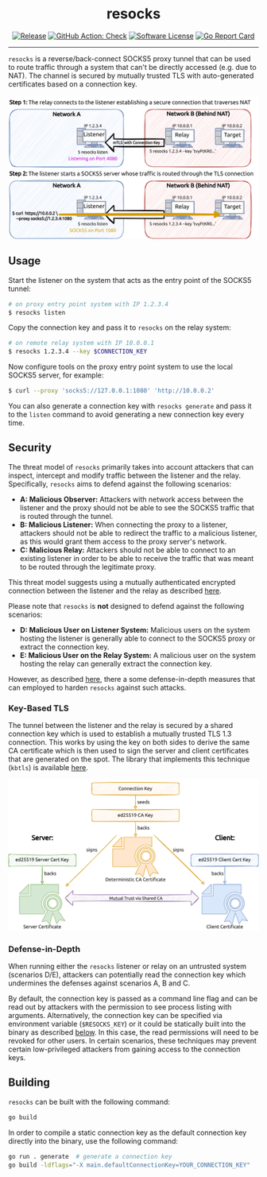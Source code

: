 <p align="center">
  <h1 align="center"><b>resocks</b></h1>
  <p align="center"><i></i></p>
  <p align="center">
    <a href="https://github.com/RedTeamPentesting/resocks/releases/latest"><img alt="Release" src="https://img.shields.io/github/release/RedTeamPentesting/resocks.svg?style=for-the-badge"></a>
    <a href="https://github.com/RedTeamPentesting/resocks/actions?workflow=Check"><img alt="GitHub Action: Check" src="https://img.shields.io/github/actions/workflow/status/RedTeamPentesting/resocks/check.yml?branch=main&style=for-the-badge"></a>
    <a href="/LICENSE"><img alt="Software License" src="https://img.shields.io/badge/license-MIT-brightgreen.svg?style=for-the-badge"></a>
    <a href="https://goreportcard.com/report/github.com/RedTeamPentesting/resocks"><img alt="Go Report Card" src="https://goreportcard.com/badge/github.com/RedTeamPentesting/resocks?style=for-the-badge"></a>
  </p>
</p>

---

`resocks` is a reverse/back-connect SOCKS5 proxy tunnel that can be used to
route traffic through a system that can't be directly accessed (e.g. due to
NAT). The channel is secured by mutually trusted TLS with auto-generated
certificates based on a connection key.

![resocks](assets/resocks.png)

## Usage

Start the listener on the system that acts as the entry point of the SOCKS5
tunnel:

```bash
# on proxy entry point system with IP 1.2.3.4
$ resocks listen
```

Copy the connection key and pass it to `resocks` on the relay
system:

```bash
# on remote relay system with IP 10.0.0.1
$ resocks 1.2.3.4 --key $CONNECTION_KEY
```

Now configure tools on the proxy entry point system to use the local SOCKS5
server, for example:

```bash
$ curl --proxy 'socks5://127.0.0.1:1080' 'http://10.0.0.2'
```

You can also generate a connection key with `resocks generate` and pass it to
the `listen` command to avoid generating a new connection key every time.

## Security

The threat model of `resocks` primarily takes into account attackers that can
inspect, intercept and modify traffic between the listener and the relay.
Specifically, `resocks` aims to defend against the following scenarios:

- **A: Malicious Observer:** Attackers with network access between the listener
  and the proxy should not be able to see the SOCKS5 traffic that is routed
  through the tunnel.
- **B: Malicious Listener:** When connecting the proxy to a listener, attackers
  should not be able to redirect the traffic to a malicious listener, as this
  would grant them access to the proxy server's network.
- **C: Malicious Relay:** Attackers should not be able to connect to an existing
  listener in order to be able to receive the traffic that was meant to be
  routed through the legitimate proxy.

This threat model suggests using a mutually authenticated encrypted connection
between the listener and the relay as described [here](#key-based-tls).

Please note that `resocks` is **not** designed to defend against the following
scenarios:

- **D: Malicious User on Listener System:** Malicious users on the system
  hosting the listener is generally able to connect to the SOCKS5 proxy or
  extract the connection key.
- **E: Malicious User on the Relay System:** A malicious user on the system
  hosting the relay can generally extract the connection key.

However, as described [here](#defense-in-depth), there a some defense-in-depth
measures that can employed to harden `resocks` against such attacks.

### Key-Based TLS

The tunnel between the listener and the relay is secured by a shared connection
key which is used to establish a mutually trusted TLS 1.3 connection. This works
by using the key on both sides to derive the same CA certificate which is then
used to sign the server and client certificates that are generated on the spot.
The library that implements this technique (`kbtls`) is available
[here](https://github.com/RedTeamPentesting/kbtls).

![resocks TLS setup](assets/resocks_tls.png)

### Defense-in-Depth

When running either the `resocks` listener or relay on an untrusted system
(scenarios D/E), attackers can potentially read the connection key which
undermines the defenses against scenarios A, B and C.

By default, the connection key is passed as a command line flag and can be read
out by attackers with the permission to see process listing with arguments.
Alternatively, the connection key can be specified via environment variable
(`$RESOCKS_KEY`) or it could be statically built into the binary as described
[below](#building). In this case, the read permissions will need to be revoked
for other users. In certain scenarios, these techniques may prevent certain
low-privileged attackers from gaining access to the connection keys.

## Building

`resocks` can be built with the following command:

```bash
go build
```

In order to compile a static connection key as the default connection key
directly into the binary, use the following command:

```bash
go run . generate  # generate a connection key
go build -ldflags="-X main.defaultConnectionKey=YOUR_CONNECTION_KEY"
```
